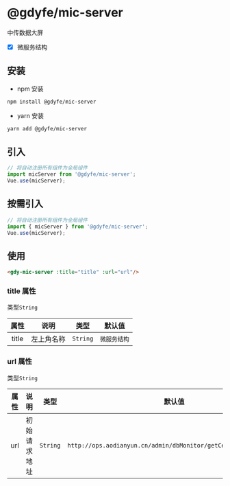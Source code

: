 # @gdyfe/mic-server

中传数据大屏

- [x] 微服务结构

## 安装

- npm 安装

```bash
npm install @gdyfe/mic-server
```

- yarn 安装

```bash
yarn add @gdyfe/mic-server
```

## 引入

```javascript
// 将自动注册所有组件为全局组件
import micServer from '@gdyfe/mic-server';
Vue.use(micServer);
```

## 按需引入

```javascript
// 将自动注册所有组件为全局组件
import { micServer } from '@gdyfe/mic-server';
Vue.use(micServer);
```

## 使用

```html
<gdy-mic-server :title="title" :url="url"/>
```

### title 属性

类型`String`

| 属性 |    说明    |   类型   |    默认值    |
| :--:  | :--------: | :------: | :----------: |
| title | 左上角名称 | `String` | `微服务结构` |

### url 属性

类型`String`

|  属性   |  说明  |   类型   | 默认值 |
| :-----: | :----: | :------:| :----: |
| url  | 初始请求地址| `String` | `http://ops.aodianyun.cn/admin/dbMonitor/getCenterMediaMonitor` |
